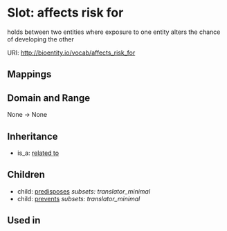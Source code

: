 # Slot: affects risk for


holds between two entities where exposure to one entity alters the chance of developing the other

URI: http://bioentity.io/vocab/affects_risk_for
## Mappings

## Domain and Range

None -> None
## Inheritance

 *  is_a: [related to](related_to.md)
## Children

 *  child: [predisposes](predisposes.md) *subsets: translator_minimal*
 *  child: [prevents](prevents.md) *subsets: translator_minimal*
## Used in

